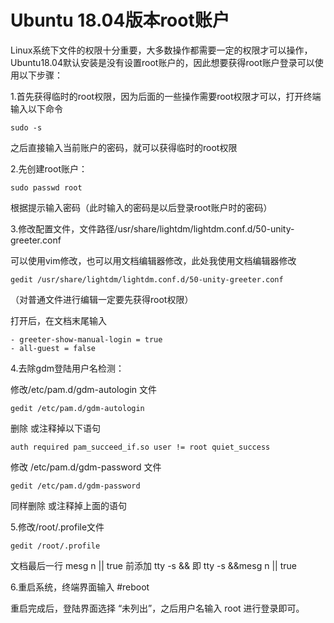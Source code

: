 # Ubuntu 18.04版本root账户						

Linux系统下文件的权限十分重要，大多数操作都需要一定的权限才可以操作，Ubuntu18.04默认安装是没有设置root账户的，因此想要获得root账户登录可以使用以下步骤：

1.首先获得临时的root权限，因为后面的一些操作需要root权限才可以，打开终端输入以下命令

```
sudo -s
```

之后直接输入当前账户的密码，就可以获得临时的root权限

2.先创建root账户：

```shell
sudo passwd root
```

根据提示输入密码（此时输入的密码是以后登录root账户时的密码）

3.修改配置文件，文件路径/usr/share/lightdm/lightdm.conf.d/50-unity-greeter.conf

可以使用vim修改，也可以用文档编辑器修改，此处我使用文档编辑器修改

```
gedit /usr/share/lightdm/lightdm.conf.d/50-unity-greeter.conf
```

（对普通文件进行编辑一定要先获得root权限）

打开后，在文档末尾输入

```
- greeter-show-manual-login = true
- all-guest = false
```

4.去除gdm登陆用户名检测：

 修改/etc/pam.d/gdm-autologin  文件

```
gedit /etc/pam.d/gdm-autologin
```

删除 或注释掉以下语句

```
auth required pam_succeed_if.so user != root quiet_success
```

修改 /etc/pam.d/gdm-password 文件

```
gedit /etc/pam.d/gdm-password
```

同样删除 或注释掉上面的语句

5.修改/root/.profile文件

```
gedit /root/.profile
```

文档最后一行 mesg n || true 前添加  tty -s && 即 tty -s &&mesg n || true

6.重启系统，终端界面输入 #reboot

重启完成后，登陆界面选择 “未列出”，之后用户名输入 root 进行登录即可。